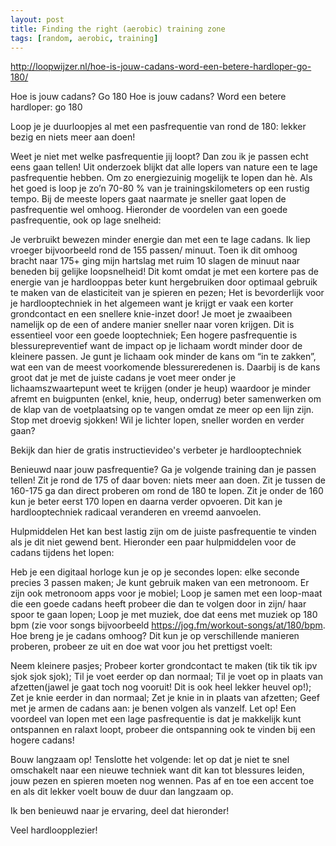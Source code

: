 ```yaml
---
layout: post
title: Finding the right (aerobic) training zone
tags: [random, aerobic, training]
---
```


http://loopwijzer.nl/hoe-is-jouw-cadans-word-een-betere-hardloper-go-180/

Hoe is jouw cadans? Go 180
Hoe is jouw cadans? Word een betere hardloper: go 180

Loop je je duurloopjes al met een pasfrequentie van rond de 180: lekker bezig en niets meer aan doen!

Weet je niet met welke pasfrequentie jij loopt? Dan zou ik je passen echt eens gaan tellen! Uit onderzoek blijkt dat alle lopers van nature een te lage pasfrequentie hebben. Om zo energiezuinig mogelijk te lopen dan hè. Als het goed is loop je zo’n 70-80 % van je trainingskilometers op een rustig tempo. Bij de meeste lopers gaat naarmate je sneller gaat lopen de pasfrequentie wel omhoog. Hieronder de voordelen van een goede pasfrequentie, ook op lage snelheid:

Je verbruikt bewezen minder energie dan met een te lage cadans. Ik liep vroeger bijvoorbeeld rond de 155 passen/ minuut. Toen ik dit omhoog bracht naar 175+ ging mijn hartslag met ruim 10 slagen de minuut naar beneden bij gelijke loopsnelheid! Dit komt omdat je met een kortere pas de energie van je hardlooppas beter kunt hergebruiken door optimaal gebruik te maken van de elasticiteit van je spieren en pezen;
Het is bevorderlijk voor je hardlooptechniek in het algemeen want je krijgt er vaak een korter grondcontact en een snellere knie-inzet door! Je moet je zwaaibeen namelijk op de een of andere manier sneller naar voren krijgen. Dit is essentieel voor een goede looptechniek;
Een hogere pasfrequentie is blessurepreventief want de impact op je lichaam wordt minder door de kleinere passen. Je gunt je lichaam ook minder de kans om “in te zakken”, wat een van de meest voorkomende blessureredenen is. Daarbij is de kans groot dat je met de juiste cadans je voet meer onder je lichaamszwaartepunt weet te krijgen (onder je heup) waardoor je minder afremt en buigpunten (enkel, knie, heup, onderrug) beter samenwerken om de klap van de voetplaatsing op te vangen omdat ze meer op een lijn zijn.
Stop met droevig sjokken!
Wil je lichter lopen, sneller worden en verder gaan?

Bekijk dan hier de gratis instructievideo's verbeter je hardlooptechniek

 

Benieuwd naar jouw pasfrequentie?
Ga je volgende training dan je passen tellen! Zit je rond de 175 of daar boven: niets meer aan doen. Zit je tussen de 160-175 ga dan direct proberen om rond de 180 te lopen. Zit je onder de 160 kun je beter eerst 170 lopen en daarna verder opvoeren. Dit kan je hardlooptechniek radicaal veranderen en vreemd aanvoelen.

Hulpmiddelen
Het kan best lastig zijn om de juiste pasfrequentie te vinden als je dit niet gewend bent. Hieronder een paar hulpmiddelen voor de cadans tijdens het lopen:

Heb je een digitaal horloge kun je op je secondes lopen: elke seconde precies 3 passen maken;
Je kunt gebruik maken van een metronoom. Er zijn ook metronoom apps voor je mobiel;
Loop je samen met een loop-maat die een goede cadans heeft probeer die dan te volgen door in zijn/ haar spoor te gaan lopen;
Loop je met muziek, doe dat eens met muziek op 180 bpm (zie voor songs bijvoorbeeld https://jog.fm/workout-songs/at/180/bpm.
Hoe breng je je cadans omhoog?
Dit kun je op verschillende manieren proberen, probeer ze uit en doe wat voor jou het prettigst voelt:

Neem kleinere pasjes;
Probeer korter grondcontact te maken (tik tik tik ipv sjok sjok sjok);
Til je voet eerder op dan normaal;
Til je voet op in plaats van afzetten(jawel je gaat toch nog vooruit! Dit is ook heel lekker heuvel op!);
Zet je knie eerder in dan normaal;
Zet je knie in in plaats van afzetten;
Geef met je armen de cadans aan: je benen volgen als vanzelf.
Let op! Een voordeel van lopen met een lage pasfrequentie is dat je makkelijk kunt ontspannen en ralaxt loopt, probeer die ontspanning ook te vinden bij een hogere cadans!

Bouw langzaam op!
Tenslotte het volgende: let op dat je niet te snel omschakelt naar een nieuwe techniek want dit kan tot blessures leiden, jouw pezen en spieren moeten nog wennen. Pas af en toe een accent toe en als dit lekker voelt bouw de duur dan langzaam op.

Ik ben benieuwd naar je ervaring, deel dat hieronder!

Veel hardloopplezier!
